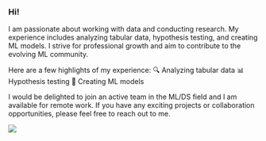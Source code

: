 ### Hi!

I am passionate about working with data and conducting research. My experience includes analyzing tabular data, hypothesis testing, and creating ML models. I strive for professional growth and aim to contribute to the evolving ML community.

Here are a few highlights of my experience:
🔍 Analyzing tabular data
📊 Hypothesis testing
🤖 Creating ML models

I would be delighted to join an active team in the ML/DS field and I am available for remote work. If you have any exciting projects or collaboration opportunities, please feel free to reach out to me.

<!--
**dmakhazen/dmakhazen** is a ✨ _special_ ✨ repository because its `README.md` (this file) appears on your GitHub profile.

Here are some ideas to get you started:

- 🔭 I’m currently working on ...
- 🌱 I’m currently learning ...
- 👯 I’m looking to collaborate on ...
- 🤔 I’m looking for help with ...
- 💬 Ask me about ...
- 📫 How to reach me: ...
- 😄 Pronouns: ...
- ⚡ Fun fact: ...
-->

<img src="https://github-readme-stats.vercel.app/api/top-langs?username=dmakhazen&layout=compact"/>
